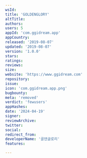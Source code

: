 ```yaml
---
wsId: 
title: 'GOLDENGLORY'
altTitle: 
authors: 
users: 5
appId: 'com.ggidream.app'
appCountry: 
released: '2019-08-07'
updated: '2019-08-07'
version: '1.0.0'
stars: 
ratings: 
reviews: 
size: 
website: 'https://www.ggidream.com'
repository: 
issue: 
icon: 'com.ggidream.app.png'
bugbounty: 
meta: 'removed'
verdict: 'fewusers'
appHashes: 
date: '2024-04-19'
signer: 
reviewArchive: 
twitter: 
social: 
redirect_from: 
developerName: '골덴글로리'
features: 

---
```


